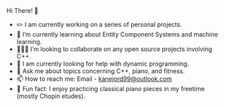 Hi There! 👋
- ✏️ I am currently working on a series of personal projects.
- 🌱 I’m currently learning about Entity Component Systems and machine learning.
- 🧑‍🤝‍🧑 I’m looking to collaborate on any open source projects involving C++.
- 🤔 I am currently looking for help with dynamic programming.
- 💬 Ask me about topics concerning C++, piano, and fitness.
- 📫 How to reach me: Email - kanejord99@outlook.com
- 🎹 Fun fact: I enjoy practicing classical piano pieces in my freetime (mostly Chopin etudes).

